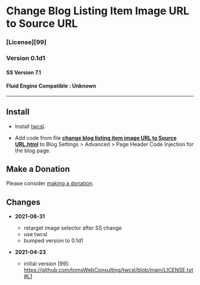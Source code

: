 # Change Blog Listing Item Image URL to Source URL

### [License][99]

### Version 0.1d1

#### SS Version 7.1

#### Fluid Engine Compatible : Unknown

---

## Install

* Install
  [twcsl](https://github.com/tomsWebConsulting/twcsl#install-options).
  
* Add code from file
  **[change blog listing item image URL to Source URL.html](change%20blog%20listing%20item%20image%20URL%20to%20Source%20URL.html#L1)**
  to Blog Settings > Advanced > Page Header Code Injection for the blog page.

## Make a Donation

Please consider
[making a donation](https://github.com/tomsWebConsulting/twcsl#make-a-donation).

## Changes

* **2021-08-31**

  * retarget image selector after SS change
  * use twcsl
  * bumped version to 0.1d1
  
* **2021-04-23**

  * initial version
[99]: https://github.com/tomsWebConsulting/twcsl/blob/main/LICENSE.txt#L1
